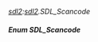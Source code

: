 _[sdl2](../../modules/sdl2/sdl2-module.md):[sdl2](../../modules/sdl2/sdl2-module.md).SDL\_Scancode_
##### Enum SDL\_Scancode
